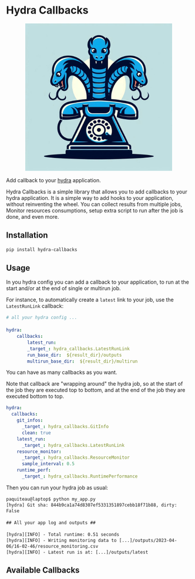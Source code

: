 # Hydra Callbacks

<center>
<img src=img/hydra_callbacks.jpeg width=400px/>
</center>

Add callback to your [hydra](https://hydra.cc/docs/intro) application.

Hydra Callbacks is a simple library that allows you to add callbacks to your hydra application. It is a simple way to add hooks to your application, without reinventing the wheel. 
You can collect results from multiple jobs, Monitor resources consumptions, setup extra script to run after the job is done, and even more. 

## Installation

```bash
pip install hydra-callbacks
```

## Usage

In you hydra config you can add a callback to your application, to run at the start and/or at the end of single or multirun job.

For instance, to automatically create a `latest` link to your job, use the `LatestRunLink` callback:


```yaml
# all your hydra config ...

hydra:
    callbacks:
        latest_run:
        _target_: hydra_callbacks.LatestRunLink
        run_base_dir:  ${result_dir}/outputs
        multirun_base_dir:  ${result_dir}/multirun
```

You can have as many callbacks as you want. 

Note that callback are "wrapping around" the hydra job, so at the start of the job they are executed top to bottom, and at the end of the job they are executed bottom to top.


``` yaml
hydra:
  callbacks:
    git_infos:
      _target_: hydra_callbacks.GitInfo
      clean: true
    latest_run:
      _target_: hydra_callbacks.LatestRunLink
    resource_monitor:
      _target_: hydra_callbacks.ResourceMonitor
      sample_interval: 0.5
    runtime_perf:
      _target_: hydra_callbacks.RuntimePerformance      
```

Then you can run your hydra job as usual:

```term
paquiteau@laptop$ python my_app.py
[hydra] Git sha: 844b9ca1a74d8307ef5331351897cebb18f71b88, dirty: False

## All your app log and outputs ##

[hydra][INFO] - Total runtime: 0.51 seconds
[hydra][INFO] - Writing monitoring data to [...]/outputs/2023-04-06/16-02-46/resource_monitoring.csv
[hydra][INFO] - Latest run is at: [...]/outputs/latest
```

## Available Callbacks

<!--- Start of Callbacks list -->

